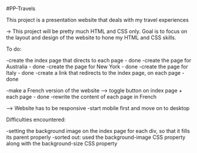 #PP-Travels

This project is a presentation website that deals with my travel experiences 

-> This project will be pretty much HTML and CSS only.
   Goal is to focus on the layout and design of the website to hone my HTML and CSS skills.

To do:

-create the index page that directs to each page - done 
-create the page for Australia - done 
-create the page for New York - done
-create the page for Italy - done
-create a link that redirects to the index page, on each page - done

-make a French version of the website --> toggle button on index page + each page - done
    -rewrite the content of each page in French

--> Website has to be responsive 
    -start mobile first and move on to desktop

Difficulties encountered:

-setting the background image on the index page for each div, so that it fills its parent properly
    -sorted out: used the background-image CSS property along with the background-size CSS property
